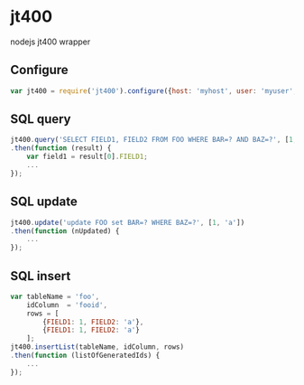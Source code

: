 jt400
=====

nodejs jt400 wrapper

## Configure

```javascript
var jt400 = require('jt400').configure({host: 'myhost', user: 'myuser', password: 'xxx'});
```

## SQL query

```javascript
jt400.query('SELECT FIELD1, FIELD2 FROM FOO WHERE BAR=? AND BAZ=?', [1, 'a'])
.then(function (result) {
	var field1 = result[0].FIELD1;
	...
});

```
## SQL update

```javascript
jt400.update('update FOO set BAR=? WHERE BAZ=?', [1, 'a'])
.then(function (nUpdated) {
    ...
});

```
## SQL insert

```javascript
var tableName = 'foo',
    idColumn  = 'fooid',
    rows = [
        {FIELD1: 1, FIELD2: 'a'},
        {FIELD1: 1, FIELD2: 'a'}
    ];
jt400.insertList(tableName, idColumn, rows)
.then(function (listOfGeneratedIds) {
    ...
});

```
